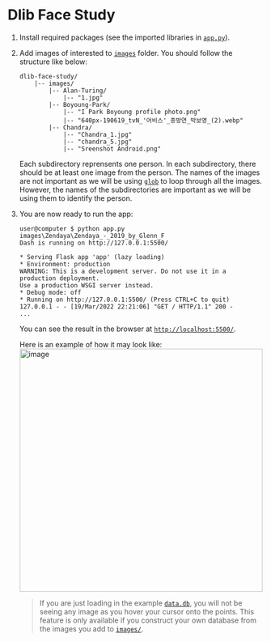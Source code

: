 # Dlib Face Study

1. Install required packages (see the imported libraries in [`app.py`](app.py)).
1. Add images of interested to [`images`](images/) folder. You should follow the structure like below:
    ```
    dlib-face-study/
        |-- images/
            |-- Alan-Turing/
                |-- "1.jpg"
            |-- Boyoung-Park/
                |-- "I Park Boyoung profile photo.png"
                |-- "640px-190619_tvN_'어비스'_종방연_박보영_(2).webp"
            |-- Chandra/
                |-- "Chandra_1.jpg"
                |-- "chandra_5.jpg"
                |-- "Sreenshot Android.png"
    ```
    Each subdirectory reprensents one person. In each subdirectory, there should be at least one image from the person. The names of the images are not important as we will be using [`glob`](https://docs.python.org/3/library/glob.html) to loop through all the images. However, the names of the subdirectories are important as we will be using them to identify the person.
1. You are now ready to run the app:
    ```console
    user@computer $ python app.py
    images\Zendaya\Zendaya_-_2019_by_Glenn_F
    Dash is running on http://127.0.0.1:5500/

    * Serving Flask app 'app' (lazy loading)
    * Environment: production
    WARNING: This is a development server. Do not use it in a production deployment.
    Use a production WSGI server instead.
    * Debug mode: off
    * Running on http://127.0.0.1:5500/ (Press CTRL+C to quit)
    127.0.0.1 - - [19/Mar/2022 22:21:06] "GET / HTTP/1.1" 200 -
    ...
    ```
    You can see the result in the browser at [`http://localhost:5500/`](http://localhost:5500/).

    Here is an example of how it may look like:
    <br><img width="480" alt="image" src="https://user-images.githubusercontent.com/21100851/159145312-d8a5fb9c-445e-480c-86ae-4a843f4cf047.png">
    > If you are just loading in the example [`data.db`](data.db), you will not be seeing any image as you hover your cursor onto the points. This feature is only available if you construct your own database from the images you add to [`images/`](images/).
